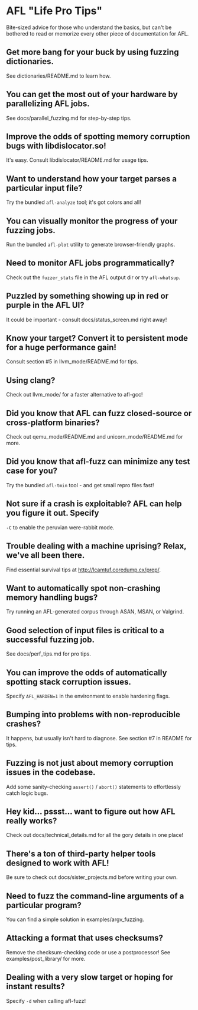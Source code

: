 # AFL "Life Pro Tips"

Bite-sized advice for those who understand the basics, but can't be bothered
to read or memorize every other piece of documentation for AFL.

## Get more bang for your buck by using fuzzing dictionaries.

See dictionaries/README.md to learn how.

## You can get the most out of your hardware by parallelizing AFL jobs.

See docs/parallel_fuzzing.md for step-by-step tips.

## Improve the odds of spotting memory corruption bugs with libdislocator.so!

It's easy. Consult libdislocator/README.md for usage tips.

## Want to understand how your target parses a particular input file?

Try the bundled `afl-analyze` tool; it's got colors and all!

## You can visually monitor the progress of your fuzzing jobs.

Run the bundled `afl-plot` utility to generate browser-friendly graphs.

## Need to monitor AFL jobs programmatically? 
Check out the `fuzzer_stats` file in the AFL output dir or try `afl-whatsup`.

## Puzzled by something showing up in red or purple in the AFL UI?
It could be important - consult docs/status_screen.md right away!

## Know your target? Convert it to persistent mode for a huge performance gain!
Consult section #5 in llvm_mode/README.md for tips.

## Using clang? 
Check out llvm_mode/ for a faster alternative to afl-gcc!

## Did you know that AFL can fuzz closed-source or cross-platform binaries?
Check out qemu_mode/README.md and unicorn_mode/README.md for more.

## Did you know that afl-fuzz can minimize any test case for you?
Try the bundled `afl-tmin` tool - and get small repro files fast!

## Not sure if a crash is exploitable? AFL can help you figure it out. Specify
`-C` to enable the peruvian were-rabbit mode.

## Trouble dealing with a machine uprising? Relax, we've all been there.

Find essential survival tips at http://lcamtuf.coredump.cx/prep/.

## Want to automatically spot non-crashing memory handling bugs?

Try running an AFL-generated corpus through ASAN, MSAN, or Valgrind.

## Good selection of input files is critical to a successful fuzzing job.

See docs/perf_tips.md for pro tips.

## You can improve the odds of automatically spotting stack corruption issues.

Specify `AFL_HARDEN=1` in the environment to enable hardening flags.

## Bumping into problems with non-reproducible crashes? 
It happens, but usually
isn't hard to diagnose. See section #7 in README for tips.

## Fuzzing is not just about memory corruption issues in the codebase. 
Add some
sanity-checking `assert()` / `abort()` statements to effortlessly catch logic bugs.

## Hey kid... pssst... want to figure out how AFL really works?

Check out docs/technical_details.md for all the gory details in one place!

## There's a ton of third-party helper tools designed to work with AFL!

Be sure to check out docs/sister_projects.md before writing your own.

## Need to fuzz the command-line arguments of a particular program?

You can find a simple solution in examples/argv_fuzzing.

## Attacking a format that uses checksums? 

Remove the checksum-checking code or
use a postprocessor! See examples/post_library/ for more.

## Dealing with a very slow target or hoping for instant results? 

Specify `-d` when calling afl-fuzz!